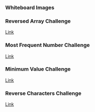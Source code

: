 ### Whiteboard Images

### Reversed Array Challenge  
[Link](./Whiteboard%20challenges/README.md)

### Most Frequent Number Challenge  
[Link](./Whiteboard%20challenges/README.md)

### Minimum Value Challenge  
[Link](./Whiteboard%20challenges/README.md)

### Reverse Characters Challenge 
[Link](./Whiteboard%20challenges/README.md)